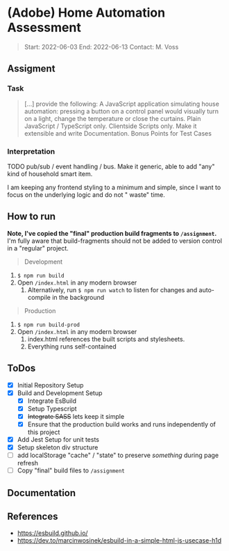 # (Adobe) Home Automation Assessment

> Start: 2022-06-03
> End: 2022-06-13
> Contact: M. Voss

## Assigment

### Task

> [...] provide the following: A JavaScript application simulating house automation: pressing a button on a control
> panel would visually turn on a light, change the temperature or close the curtains.
> Plain JavaScript / TypeScript only.
> Clientside Scripts only.
> Make it extensible and write Documentation.
> Bonus Points for Test Cases

### Interpretation

TODO pub/sub / event handling / bus. Make it generic, able to add "any" kind of household smart item.

I am keeping any frontend styling to a minimum and simple, since I want to focus on the underlying logic and do not "
waste" time.

## How to run

**Note, I've copied the "final" production build fragments to `/assignment`.**
I'm fully aware that build-fragments should not be added to version control in a "regular" project.

> Development

1. `$ npm run build`
2. Open `/index.html` in any modern browser
    1. Alternatively, run `$ npm run watch` to listen for changes and auto-compile in the background

> Production

1. `$ npm run build-prod`
2. Open `/index.html` in any modern browser
    1. index.html references the built scripts and stylesheets.
    2. Everything runs self-contained

## ToDos

- [x] Initial Repository Setup
- [x] Build and Development Setup
    - [x] Integrate EsBuild
    - [x] Setup Typescript
    - [x] ~~Integrate SASS~~ lets keep it simple
    - [x] Ensure that the production build works and runs independently of this project
- [x] Add Jest Setup for unit tests
- [x] Setup skeleton div structure
- [ ] add localStorage "cache" / "state" to preserve *something* during page refresh
- [ ] Copy "final" build files to `/assignment`

## Documentation

## References

- <https://esbuild.github.io/>
- <https://dev.to/marcinwosinek/esbuild-in-a-simple-html-js-usecase-h1d>
